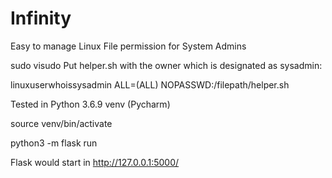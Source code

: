# Infinity
Easy to manage Linux File permission for System Admins


sudo visudo
Put helper.sh with the owner which is designated as sysadmin:

linuxuserwhoissysadmin ALL=(ALL) NOPASSWD:/filepath/helper.sh

Tested in Python 3.6.9 venv (Pycharm)

source venv/bin/activate

python3 -m flask run 

Flask would start in http://127.0.0.1:5000/
